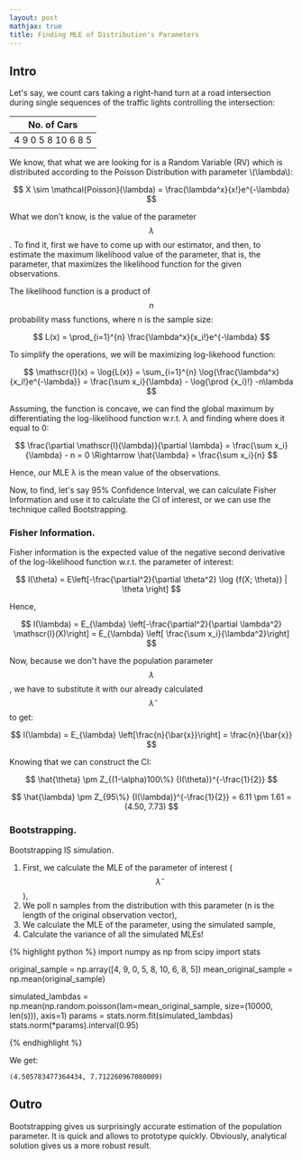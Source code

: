 ```yaml
---
layout: post
mathjax: true
title: Finding MLE of Distribution's Parameters 
---
```


## Intro

Let's say, we count cars taking a right-hand turn at a road intersection during single sequences of the traffic lights controlling the intersection:

| No. of Cars|
| --- |
|4 9 0 5 8 10 6 8 5|

We know, that what we are looking for is a Random Variable (RV) which is distributed according to the Poisson Distribution with parameter \\(\lambda\\): 

$$ X \sim \mathcal{Poisson}(\lambda) = \frac{\lambda^x}{x!}e^{-\lambda} $$

What we don't know, is the value of the parameter $$\lambda$$. To find it, first we have to come up with our estimator, and then, to estimate the maximum likelihood value of the parameter, that is, the parameter, that maximizes the likelihood function for the given observations.

The likelihood function is a product of $$n$$ probability mass functions, where n is the sample size:

$$ L(x) = \prod_{i=1}^{n} \frac{\lambda^x}{x_i!}e^{-\lambda} $$

To simplify the operations, we will be maximizing log-likehood function:

$$ \mathscr{l}(x) = \log{L(x)} = \sum_{i=1}^{n} \log{\frac{\lambda^x}{x_i!}e^{-\lambda}}
                  = \frac{\sum x_i}{\lambda} - \log{\prod {x_i}!} -n\lambda $$
                  
Assuming, the function is concave, we can find the global maximum by differentiating the log-likelihood function w.r.t. λ and finding where does it equal to 0:

$$ \frac{\partial \mathscr{l}(\lambda)}{\partial \lambda} = \frac{\sum x_i}{\lambda} - n = 0 \Rightarrow \hat{\lambda} = \frac{\sum x_i}{n} $$

Hence, our MLE λ is the mean value of the observations.

Now, to find, let's say 95% Confidence Interval, we can calculate Fisher Information and use it to calculate the CI of interest, or we can use the technique called Bootstrapping.

### Fisher Information.

Fisher information is the expected value of the negative second derivative of the log-likelihood function w.r.t. the parameter of interest:

$$ I(\theta) = E\left[-\frac{\partial^2}{\partial \theta^2} \log {f(X; \theta)} | \theta \right] $$

Hence, 

$$ I(\lambda) = E_{\lambda} \left[-\frac{\partial^2}{\partial \lambda^2} \mathscr{l}(X)\right] = E_{\lambda} \left[ \frac{\sum x_i}{\lambda^2}\right] $$

Now, because we don't have the population parameter $$\lambda$$, we have to substitute it with our already calculated $$\hat{\lambda}$$ to get:

$$ I(\lambda) = E_{\lambda} \left[\frac{n}{\bar{x}}\right] = \frac{n}{\bar{x}} $$

Knowing that we can construct the CI:

$$ \hat{\theta} \pm Z_{(1-\alpha)100\%} {I(\theta)}^{-\frac{1}{2}} $$

$$ \hat{\lambda} \pm Z_{95\%} {I(\lambda)}^{-\frac{1}{2}} = 6.11 \pm 1.61 = (4.50, 7.73) $$

### Bootstrapping.

Bootstrapping IS simulation. 

1. First, we calculate the MLE of the parameter of interest ($$\hat{\lambda}$$),
2. We poll n samples from the distribution with this parameter (n is the length of the original observation vector),
3. We calculate the MLE of the parameter, using the simulated sample,
4. Calculate the variance of all the simulated MLEs!

{% highlight python %}
import numpy as np
from scipy import stats 

original_sample = np.array([4, 9, 0, 5, 8, 10, 6, 8, 5])
mean_original_sample = np.mean(original_sample)

simulated_lambdas = np.mean(np.random.poisson(lam=mean_original_sample, size=(10000, len(s))), axis=1)
params = stats.norm.fit(simulated_lambdas)
stats.norm(*params).interval(0.95)

{% endhighlight %}

We get:

`(4.505783477364434, 7.712260967080009)`

## Outro

Bootstrapping gives us surprisingly accurate estimation of the population parameter. It is quick and allows to prototype quickly. Obviously, analytical solution gives us a more robust result.
